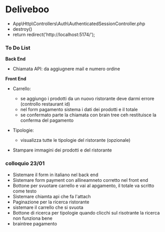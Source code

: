 Deliveboo 
===

- App\Http\Controllers\Auth\AuthenticatedSessionController.php 
- destroy()
- return redirect('http://localhost:5174/');

### To Do List

**Back End**
- Chiamata API: da aggiugnere mail e numero ordine

**Front End**
- Carrello: 
  - se aggiungo i prodotti da un nuovo ristorante deve darmi errore (controllo restaurant id)
  - nel form pagamento sistema i dati dei prodotti e il totale
  - se confermato parte la chiamata con brain tree ceh restituisce la conferma del pagamento 

- Tipologie:
  - visualizza tutte le tipologie del ristorante (opzionale)

- Stampare immagini dei prodotti e del ristorante


### colloquio 23/01
- Sistemare il form in italiano nel back end
- Sistemare form payment con allineamneto corretto nel front end
- Bottone per svuotare carrello e vai al apgamento, il totale va scritto come testo
- Sistemare chiamta api che fa l'attach
- Paginazione per la ricerca ristorante
- sistemare il carrello che si svuota
- Bottone di ricerca per tipologie quando clicchi sul risotrante la ricerca non funziona bene
- braintree pagamento